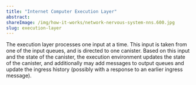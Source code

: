 ```yaml
---
title: "Internet Computer Execution Layer"
abstract: 
shareImage: /img/how-it-works/network-nervous-system-nns.600.jpg
slug: execution-layer
---
```


The execution layer processes one input at a time. This input is taken from one of the
input queues, and is directed to one canister. Based on this input and the state of the
canister, the execution environment updates the state of the canister, and additionally may
add messages to output queues and update the ingress history (possibly with a response to
an earlier ingress message).